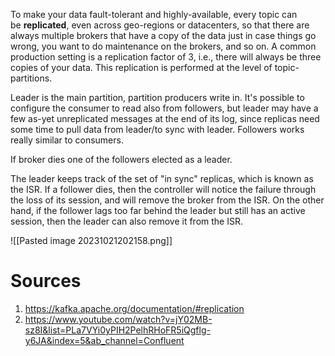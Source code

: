 To make your data fault-tolerant and highly-available, every topic can be **replicated**, even across geo-regions or datacenters, so that there are always multiple brokers that have a copy of the data just in case things go wrong, you want to do maintenance on the brokers, and so on. A common production setting is a replication factor of 3, i.e., there will always be three copies of your data. This replication is performed at the level of topic-partitions.

Leader is the main partition, partition producers write in. It's possible to configure the consumer to read also from followers, but leader may have a few as-yet unreplicated messages at the end of its log, since replicas need some time to pull data from leader/to sync with leader. Followers works really similar to consumers.

If broker dies one of the followers elected as a leader.

The leader keeps track of the set of "in sync" replicas, which is known as the ISR. If a follower dies, then the controller will notice the failure through the loss of its session, and will remove the broker from the ISR. On the other hand, if the follower lags too far behind the leader but still has an active session, then the leader can also remove it from the ISR.

![[Pasted image 20231021202158.png]]
# Sources
1. https://kafka.apache.org/documentation/#replication
2. https://www.youtube.com/watch?v=jY02MB-sz8I&list=PLa7VYi0yPIH2PelhRHoFR5iQgflg-y6JA&index=5&ab_channel=Confluent